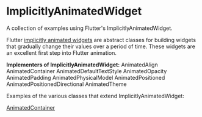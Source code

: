 # ImplicitlyAnimatedWidget
A collection of examples using Flutter's ImplicitlyAnimatedWidget.

Flutter [implicitly animated widgets](https://docs.flutter.io/flutter/widgets/ImplicitlyAnimatedWidget-class.html) are abstract classes for building widgets that gradually change their values over a period of time. These widgets are an excellent first step into Flutter animation.

**Implementers of ImplicitlyAnimatedWidget:**
AnimatedAlign AnimatedContainer AnimatedDefaultTextStyle AnimatedOpacity AnimatedPadding AnimatedPhysicalModel AnimatedPositioned AnimatedPositionedDirectional AnimatedTheme

Examples of the various classes that extend ImplicitlyAnimatedWidget:

[AnimatedContainer](https://github.com/jwmuchow/ImplicitlyAnimatedWidget/tree/AnimatedContainer)
